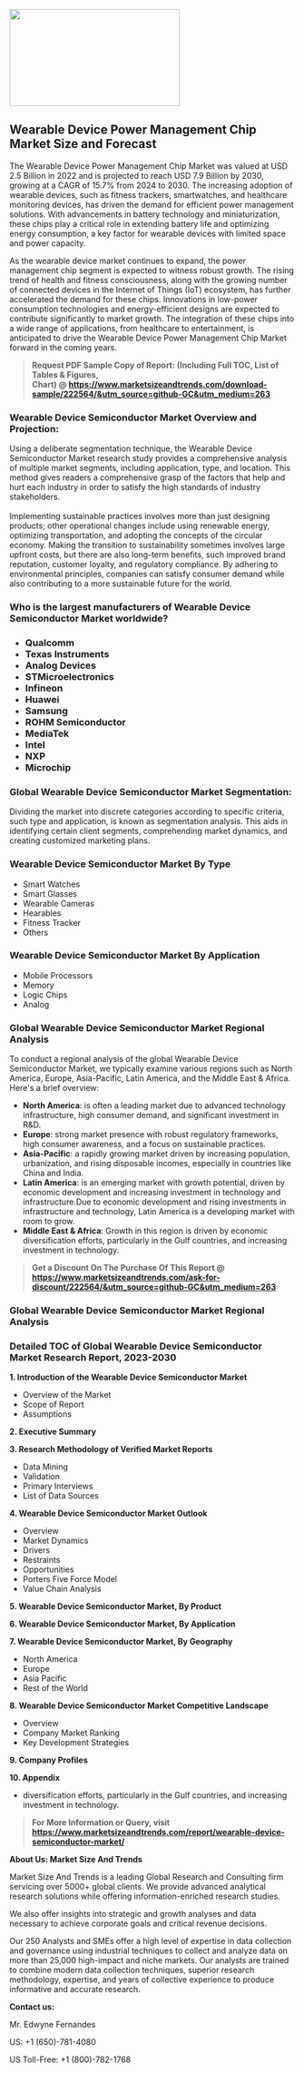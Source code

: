 <p><img class="alignnone size-medium wp-image-20088" src="https://ffe5etoiles.com/wp-content/uploads/2024/12/MST1-300x171.png" alt="" width="300" height="171" /></p><h2>Wearable Device Power Management Chip Market Size and Forecast</h2><p>The Wearable Device Power Management Chip Market was valued at USD 2.5 Billion in 2022 and is projected to reach USD 7.9 Billion by 2030, growing at a CAGR of 15.7% from 2024 to 2030. The increasing adoption of wearable devices, such as fitness trackers, smartwatches, and healthcare monitoring devices, has driven the demand for efficient power management solutions. With advancements in battery technology and miniaturization, these chips play a critical role in extending battery life and optimizing energy consumption, a key factor for wearable devices with limited space and power capacity.</p><p>As the wearable device market continues to expand, the power management chip segment is expected to witness robust growth. The rising trend of health and fitness consciousness, along with the growing number of connected devices in the Internet of Things (IoT) ecosystem, has further accelerated the demand for these chips. Innovations in low-power consumption technologies and energy-efficient designs are expected to contribute significantly to market growth. The integration of these chips into a wide range of applications, from healthcare to entertainment, is anticipated to drive the Wearable Device Power Management Chip Market forward in the coming years.</p></p><blockquote id="" class=""><strong>Request PDF Sample Copy of Report: (Including Full TOC, List of Tables &amp; Figures, Chart)&nbsp;@&nbsp;<strong><a href="https://www.marketsizeandtrends.com/download-sample/222564/&utm_source=github-GC&utm_medium=263" target="_blank">https://www.marketsizeandtrends.com/download-sample/222564/&utm_source=github-GC&utm_medium=263</a></strong></strong></blockquote><h3 id="" class="">Wearable Device Semiconductor Market&nbsp;Overview and Projection:</h3><p id="" class="">Using a deliberate segmentation technique, the Wearable Device Semiconductor Market research study provides a comprehensive analysis of multiple market segments, including application, type, and location. This method gives readers a comprehensive grasp of the factors that help and hurt each industry in order to satisfy the high standards of industry stakeholders. <br /> <br />Implementing sustainable practices involves more than just designing products; other operational changes include using renewable energy, optimizing transportation, and adopting the concepts of the circular economy. Making the transition to sustainability sometimes involves large upfront costs, but there are also long-term benefits, such improved brand reputation, customer loyalty, and regulatory compliance. By adhering to environmental principles, companies can satisfy consumer demand while also contributing to a more sustainable future for the world.</p><h3 id="" class="">Who is the largest manufacturers of&nbsp;Wearable Device Semiconductor Market worldwide?</h3><h3 class=""><p><ul><li>Qualcomm </li><li> Texas Instruments </li><li> Analog Devices </li><li> STMicroelectronics </li><li> Infineon </li><li> Huawei </li><li> Samsung </li><li> ROHM Semiconductor </li><li> MediaTek </li><li> Intel </li><li> NXP </li><li> Microchip</li></ul></p></h3><h3 id="" class="">Global&nbsp;Wearable Device Semiconductor Market Segmentation:</h3><p id="" class="">Dividing the market into discrete categories according to specific criteria, such type and application, is known as segmentation analysis. This aids in identifying certain client segments, comprehending market dynamics, and creating customized marketing plans.</p><h3 id="" class="">Wearable Device Semiconductor Market&nbsp;By Type</h3><p><p><ul><li>Smart Watches</li><li> Smart Glasses</li><li> Wearable Cameras</li><li> Hearables</li><li> Fitness Tracker</li><li> Others</p></li></ul></p></p><h3 id="" class="">Wearable Device Semiconductor Market&nbsp;By Application</h3><p class=""><p><ul><li>Mobile Processors</li><li> Memory</li><li> Logic Chips</li><li> Analog</li></ul></p></p><h3 id="" class="">Global Wearable Device Semiconductor Market Regional Analysis</h3><p id="" class="">To conduct a regional analysis of the global Wearable Device Semiconductor Market, we typically examine various regions such as North America, Europe, Asia-Pacific, Latin America, and the Middle East &amp; Africa. Here's a brief overview:</p><ul><li><strong>North America</strong>: is often a leading market due to advanced technology infrastructure, high consumer demand, and significant investment in R&amp;D.</li><li><strong>Europe</strong>: strong market presence with robust regulatory frameworks, high consumer awareness, and a focus on sustainable practices.</li><li><strong>Asia-Pacific</strong>: a rapidly growing market driven by increasing population, urbanization, and rising disposable incomes, especially in countries like China and India.</li><li><strong>Latin America</strong>: is an emerging market with growth potential, driven by economic development and increasing investment in technology and infrastructure.Due to economic development and rising investments in infrastructure and technology, Latin America is a developing market with room to grow.</li><li><strong>Middle East &amp; Africa</strong>: Growth in this region is driven by economic diversification efforts, particularly in the Gulf countries, and increasing investment in technology.</li></ul><blockquote id="" class=""><strong>Get a Discount On The Purchase Of This Report @ <strong><a href="https://www.marketsizeandtrends.com/ask-for-discount/222564/&utm_source=github-GC&utm_medium=263" target="_blank">https://www.marketsizeandtrends.com/ask-for-discount/222564/&utm_source=github-GC&utm_medium=263</a></strong></strong></blockquote><h3 id="" class="">Global Wearable Device Semiconductor Market Regional Analysis</h3><h3 id="" class="">Detailed TOC of Global Wearable Device Semiconductor Market Research Report, 2023-2030</h3><p id="" class=""><strong>1. Introduction of the Wearable Device Semiconductor Market</strong></p><ul><li>Overview of the Market</li><li>Scope of Report</li><li>Assumptions</li></ul><p id="" class=""><strong>2. Executive Summary</strong></p><p id="" class=""><strong>3. Research Methodology of Verified Market Reports</strong></p><ul><li>Data Mining</li><li>Validation</li><li>Primary Interviews</li><li>List of Data Sources</li></ul><p id="" class=""><strong>4. Wearable Device Semiconductor Market Outlook</strong></p><ul><li>Overview</li><li>Market Dynamics</li><li>Drivers</li><li>Restraints</li><li>Opportunities</li><li>Porters Five Force Model</li><li>Value Chain Analysis</li></ul><p id="" class=""><strong>5. Wearable Device Semiconductor Market, By Product</strong></p><p id="" class=""><strong>6. Wearable Device Semiconductor Market, By Application</strong></p><p id="" class=""><strong>7. Wearable Device Semiconductor Market, By Geography</strong></p><ul><li>North America</li><li>Europe</li><li>Asia Pacific</li><li>Rest of the World</li></ul><p id="" class=""><strong>8. Wearable Device Semiconductor Market Competitive Landscape</strong></p><ul><li>Overview</li><li>Company Market Ranking</li><li>Key Development Strategies</li></ul><p id="" class=""><strong>9. Company Profiles</strong></p><p id="" class=""><strong>10. Appendix</strong></p><ul><li>diversification efforts, particularly in the Gulf countries, and increasing investment in technology.</li></ul><blockquote id="" class=""><strong>For More Information or Query, visit <strong><strong><a href="https://www.marketsizeandtrends.com/report/wearable-device-semiconductor-market/" target="_blank">https://www.marketsizeandtrends.com/report/wearable-device-semiconductor-market/</a></strong></strong></strong></blockquote><p id="" class=""><strong>About Us: Market Size And Trends</strong></p><p id="" class="">Market Size And Trends is a leading Global Research and Consulting firm servicing over 5000+ global clients. We provide advanced analytical research solutions while offering information-enriched research studies.</p><p id="" class="">We also offer insights into strategic and growth analyses and data necessary to achieve corporate goals and critical revenue decisions.</p><p id="" class="">Our 250 Analysts and SMEs offer a high level of expertise in data collection and governance using industrial techniques to collect and analyze data on more than 25,000 high-impact and niche markets. Our analysts are trained to combine modern data collection techniques, superior research methodology, expertise, and years of collective experience to produce informative and accurate research.</p><p id="" class=""><strong>Contact us:</strong></p><p id="" class="">Mr. Edwyne Fernandes</p><p id="" class="">US: +1 (650)-781-4080</p><p id="" class="">US Toll-Free: +1 (800)-782-1768</p>
